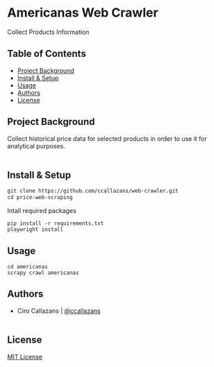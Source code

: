 
Americanas Web Crawler
=============
Collect Products Information


Table of Contents
-----------------

-   [Project Background](#project-background)
-   [Install & Setup](#install-&-setup)
-   [Usage](#usage)
-   [Authors](#authors)
-   [License](#license)


Project Background
----------
Collect historical price data for selected products in order to use it for analytical purposes.
<br><br>

Install & Setup
---------------
```html 
git clone https://github.com/ccallazans/web-crawler.git
cd price-web-scraping
```
Intall required packages
```
pip install -r requirements.txt
playwright install
```

Usage
-----

```
cd americanas
scrapy crawl americanas
```

Authors
-------

* Ciro Callazans | [@ccallazans](https://github.com/ccallazans)
<br><br>

License
-------

[MIT License](LICENSE)